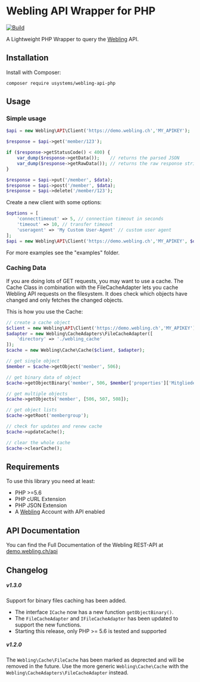# Webling API Wrapper for PHP

[![Build](https://github.com/usystems/webling-api-php/actions/workflows/ci.yml/badge.svg)](https://github.com/usystems/webling-api-php/actions/workflows/ci.yml)

A Lightweight PHP Wrapper to query the [Webling](https://www.webling.ch/) API.

## Installation

Install with Composer:

    composer require usystems/webling-api-php

## Usage

### Simple usage

```php
$api = new Webling\API\Client('https://demo.webling.ch','MY_APIKEY');

$response = $api->get('member/123');

if ($response->getStatusCode() < 400) {
    var_dump($response->getData());    // returns the parsed JSON
    var_dump($response->getRawData()); // returns the raw response string
}

$response = $api->put('/member', $data);
$response = $api->post('/member', $data);
$response = $api->delete('/member/123');
```

Create a new client with some options:

```php
$options = [
    'connecttimeout' => 5, // connection timeout in seconds
    'timeout' => 10, // transfer timeout
    'useragent' => 'My Custom User-Agent' // custom user agent
];
$api = new Webling\API\Client('https://demo.webling.ch','MY_APIKEY', $options);
```

For more examples see the "examples" folder.

### Caching Data

If you are doing lots of GET requests, you may want to use a cache. The Cache Class in combination with the FileCacheAdapter lets you cache Webling API requests on the filesystem. 
It does check which objects have changed and only fetches the changed objects.

This is how you use the Cache:

```php
// create a cache object
$client = new Webling\API\Client('https://demo.webling.ch','MY_APIKEY');
$adapter = new Webling\CacheAdapters\FileCacheAdapter([
    'directory' => './webling_cache'
]);
$cache = new Webling\Cache\Cache($client, $adapter);

// get single object
$member = $cache->getObject('member', 506);

// get binary data of object
$cache->getObjectBinary('member', 506, $member['properties']['Mitgliederbild']['href']);

// get multiple objects
$cache->getObjects('member', [506, 507, 508]);

// get object lists
$cache->getRoot('membergroup');

// check for updates and renew cache
$cache->updateCache();

// clear the whole cache
$cache->clearCache();
```
## Requirements

To use this library you need at least:

 * PHP >=5.6
 * PHP cURL Extension
 * PHP JSON Extension
 * A [Webling](https://www.webling.ch) Account with API enabled

## API Documentation

You can find the Full Documentation of the Webling REST-API at [demo.webling.ch/api](https://demo.webling.ch/api)

## Changelog

##### v1.3.0
Support for binary files caching has been added.

 * The interface `ICache` now has a new function `getObjectBinary()`. 
 * The `FileCacheAdapter` and `IFileCacheAdapter` has been updated to support the new functions.
 * Starting this release, only PHP >= 5.6 is tested and supported

##### v1.2.0
The `Webling\Cache\FileCache` has been marked as deprected and will be removed in the future. Use the more generic `Webling\Cache\Cache` with the `Webling\CacheAdapters\FileCacheAdapter` instead.
